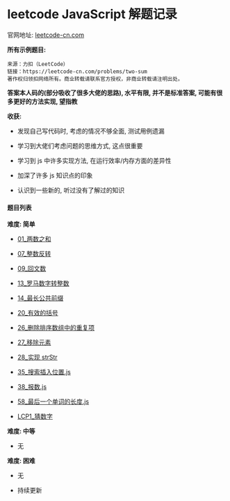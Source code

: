 # leetcode JavaScript 解题记录

官网地址: [leetcode-cn.com](https://leetcode-cn.com/problemset/all/)

**所有示例题目:**

```
来源：力扣（LeetCode）
链接：https://leetcode-cn.com/problems/two-sum
著作权归领扣网络所有。商业转载请联系官方授权，非商业转载请注明出处。
```

**答案本人码的(部分吸收了很多大佬的思路), 水平有限, 并不是标准答案, 可能有很多更好的方法实现, 望指教**

**收获:**

- 发现自己写代码时, 考虑的情况不够全面, 测试用例遗漏

- 学习到大佬们考虑问题的思维方式, 这点很重要

- 学习到 js 中许多实现方法, 在运行效率/内存方面的差异性

- 加深了许多 js 知识点的印象

- 认识到一些新的, 听过没有了解过的知识

#### 题目列表

**难度: 简单**

- [01\_两数之和](./js/01_两数之和.js)

- [07\_整数反转](./js/07_整数反转.js)

- [09\_回文数](./js/09_回文数.js)

- [13\_罗马数字转整数](./js/13_罗马数字转整数.js)

- [14\_最长公共前缀](./js/14_最长公共前缀.js)

- [20\_有效的括号](./js/20_有效的括号.js)

- [26\_删除排序数组中的重复项](./js/26_删除排序数组中的重复项.js)

- [27\_移除元素](./js/27_移除元素.js)

- [28\_实现 strStr](./js/28_实现strStr.js)

- [35\_搜索插入位置.js](./js/35_搜索插入位置.js)

- [38\_报数.js](./js/38_报数.js)

- [58\_最后一个单词的长度.js](./js/58_最后一个单词的长度.js)

- [LCP1\_猜数字](./js/LCP1_猜数字.js)

**难度: 中等**

- 无

**难度: 困难**

- 无

* 持续更新
